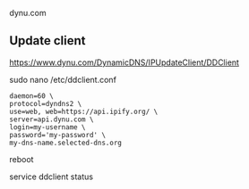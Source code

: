 

dynu.com

## Update client
https://www.dynu.com/DynamicDNS/IPUpdateClient/DDClient

sudo nano /etc/ddclient.conf

    daemon=60 \
    protocol=dyndns2 \
    use=web, web=https://api.ipify.org/ \
    server=api.dynu.com \
    login=my-username \
    password='my-password' \
    my-dns-name.selected-dns.org

reboot

service ddclient status
